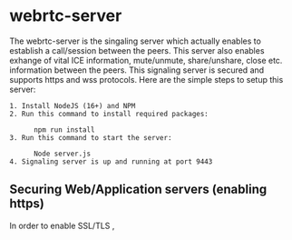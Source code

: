 
# webrtc-server


The webrtc-server is the singaling server which actually enables to establish a call/session between the peers. This server also enables exhange of vital ICE information, mute/unmute, share/unshare, close etc. information between the peers. This signaling server is secured and supports https and wss protocols. Here are the simple steps to setup this server:

    1. Install NodeJS (16+) and NPM
    2. Run this command to install required packages:

          npm run install
    3. Run this command to start the server:

          Node server.js
    4. Signaling server is up and running at port 9443


## Securing Web/Application servers (enabling https)

In order to enable SSL/TLS , 
